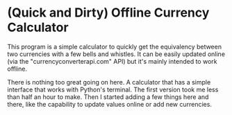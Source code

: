 # (Quick and Dirty) Offline Currency Calculator

This program is a simple calculator to quickly get the equivalency between two currencies with a few bells and whistles. It can be easily updated online (via the "currencyconverterapi.com" API) but it's mainly intended to work offline. 

There is nothing too great going on here. A calculator that has a simple interface that works with Python's terminal. The first version took me less than half an hour to make. Then I started adding a few things here and there, like the capability to update values online or add new currencies.
